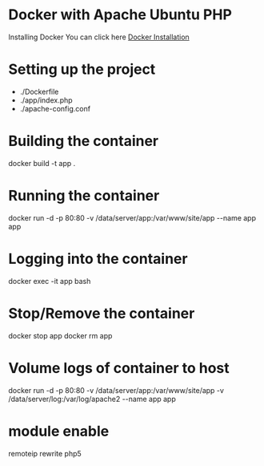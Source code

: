 # Docker with Apache Ubuntu PHP
Installing Docker You can click here <a href="https://docs.docker.com/installation/#installation" target="_blank">Docker Installation</a>

<h1>Setting up the project</h1>
<ul>
<li>./Dockerfile </li>
<li>./app/index.php</li>
<li>./apache-config.conf</li>
</ul>

<h1>Building the container</h1>
docker build -t app .

<h1>Running the container</h1>
docker run -d -p 80:80 -v /data/server/app:/var/www/site/app --name app app

<h1>Logging into the container</h1>
docker exec -it app bash

<h1>Stop/Remove the container</h1>
docker stop app
docker rm app

<h1>Volume logs of container to host</h1>
docker run -d -p 80:80 -v /data/server/app:/var/www/site/app -v /data/server/log:/var/log/apache2 --name app app 

<h1>module enable</h1>
remoteip
rewrite
php5